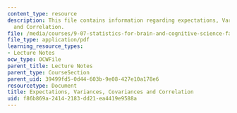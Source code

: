 ```yaml
---
content_type: resource
description: This file contains information regarding expectations, Variances, Covariances
  and Correlation.
file: /media/courses/9-07-statistics-for-brain-and-cognitive-science-fall-2016/f86b869a24142183dd21ea4419e9588a_MIT9_07F16_lec6.pdf
file_type: application/pdf
learning_resource_types:
- Lecture Notes
ocw_type: OCWFile
parent_title: Lecture Notes
parent_type: CourseSection
parent_uid: 39499fd5-0d44-603b-9e08-427e10a178e6
resourcetype: Document
title: Expectations, Variances, Covariances and Correlation
uid: f86b869a-2414-2183-dd21-ea4419e9588a
---
```

